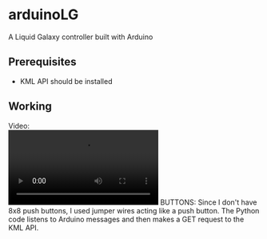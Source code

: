 # arduinoLG
A Liquid Galaxy controller built with Arduino
## Prerequisites
- KML API should be installed
## Working
Video:<br>
![Arduino LG Controller](https://github.com/omairqazi29/arduinoLG/blob/main/Arduino%20LG%20Controller.mp4?raw=true)
BUTTONS: Since I don't have 8x8 push buttons, I used jumper wires acting like a push button.
The Python code listens to Arduino messages and then makes a GET request to the KML API.

